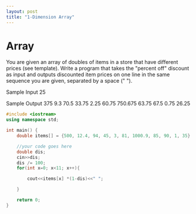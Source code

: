 ```yaml
---
layout: post
title: "1-Dimension Array"
---
```

# Array
You are given an array of doubles of items in a store that have different prices (see template).
Write a program that takes the "percent off" discount as input and outputs discounted item prices on one line in the same sequence you are given, separated by a space (" ").

Sample Input
25

Sample Output
375 9.3 70.5 33.75 2.25 60.75 750.675 63.75 67.5 0.75 26.25


```cpp
#include <iostream>
using namespace std;

int main() {
    double items[] = {500, 12.4, 94, 45, 3, 81, 1000.9, 85, 90, 1, 35};

    //your code goes here
    double dis;
    cin>>dis;
    dis /= 100;
    for(int x=0; x<11; x++){

    	cout<<items[x] *(1-dis)<<" ";

    }

    return 0;
}
```

